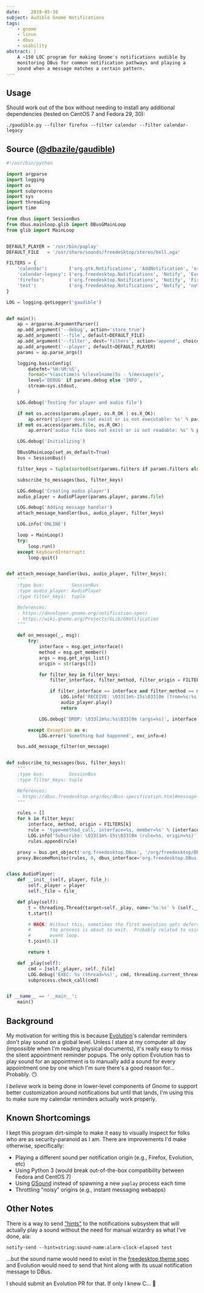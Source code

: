 ```yaml
---
date:    2019-05-30
subject: Audible Gnome Notifications
tags:
    - gnome
    - linux
    - dbus
    - usability
abstract: |
    A ~150 LOC program for making Gnome's notifications audible by
    monitoring DBus for common notification pathways and playing a
    sound when a message matches a certain pattern.
---
```


## Usage

Should work out of the box without needing to install any additional
dependencies (tested on CentOS 7 and Fedora 29, 30):

    ./gaudible.py --filter firefox --filter calendar --filter calendar-legacy


## Source ([@dbazile/gaudible](https://github.com/dbazile/gaudible))

```python
#!/usr/bin/python

import argparse
import logging
import os
import subprocess
import sys
import threading
import time

from dbus import SessionBus
from dbus.mainloop.glib import DBusGMainLoop
from glib import MainLoop


DEFAULT_PLAYER = '/usr/bin/paplay'
DEFAULT_FILE   = '/usr/share/sounds/freedesktop/stereo/bell.oga'

FILTERS = {
    'calendar':        ('org.gtk.Notifications', 'AddNotification', 'org.gnome.Evolution-alarm-notify'),
    'calendar-legacy': ('org.freedesktop.Notifications', 'Notify', 'Evolution Reminders'),
    'firefox':         ('org.freedesktop.Notifications', 'Notify', 'Firefox'),
    'test':            ('org.freedesktop.Notifications', 'Notify', 'notify-send'),
}

LOG = logging.getLogger('gaudible')


def main():
    ap = argparse.ArgumentParser()
    ap.add_argument('--debug', action='store_true')
    ap.add_argument('--file', default=DEFAULT_FILE)
    ap.add_argument('--filter', dest='filters', action='append', choices=FILTERS.keys())
    ap.add_argument('--player', default=DEFAULT_PLAYER)
    params = ap.parse_args()

    logging.basicConfig(
        datefmt='%H:%M:%S',
        format='%(asctime)s %(levelname)5s - %(message)s',
        level='DEBUG' if params.debug else 'INFO',
        stream=sys.stdout,
    )

    LOG.debug('Testing for player and audio file')

    if not os.access(params.player, os.R_OK | os.X_OK):
        ap.error('player does not exist or is not executable: %s' % params.player)
    if not os.access(params.file, os.R_OK):
        ap.error('audio file does not exist or is not readable: %s' % params.file)

    LOG.debug('Initializing')

    DBusGMainLoop(set_as_default=True)
    bus = SessionBus()

    filter_keys = tuple(sorted(set(params.filters if params.filters else FILTERS.keys())))

    subscribe_to_messages(bus, filter_keys)

    LOG.debug('Creating audio player')
    audio_player = AudioPlayer(params.player, params.file)

    LOG.debug('Adding message handler')
    attach_message_handler(bus, audio_player, filter_keys)

    LOG.info('ONLINE')

    loop = MainLoop()
    try:
        loop.run()
    except KeyboardInterrupt:
        loop.quit()


def attach_message_handler(bus, audio_player, filter_keys):
    """
    :type bus:          SessionBus
    :type audio_player: AudioPlayer
    :type filter_keys:  tuple

    References:
    - https://developer.gnome.org/notification-spec/
    - https://wiki.gnome.org/Projects/GLib/GNotification
    """

    def on_message(_, msg):
        try:
            interface = msg.get_interface()
            method = msg.get_member()
            args = msg.get_args_list()
            origin = str(args[0])

            for filter_key in filter_keys:
                filter_interface, filter_method, filter_origin = FILTERS[filter_key]

                if filter_interface == interface and filter_method == method and filter_origin == origin:
                    LOG.info('RECEIVE: \033[1m%-15s\033[0m (from=%s:%s, args=%s)', filter_key, interface, method, args)
                    audio_player.play()
                    return

            LOG.debug('DROP: \033[2m%s:%s\033[0m (args=%s)', interface, method, args)

        except Exception as e:
            LOG.error('Something bad happened', exc_info=e)

    bus.add_message_filter(on_message)


def subscribe_to_messages(bus, filter_keys):
    """
    :type bus:         SessionBus
    :type filter_keys: tuple

    References:
    - https://dbus.freedesktop.org/doc/dbus-specification.html#message-bus-routing-match-rules
    """

    rules = []
    for k in filter_keys:
        interface, method, origin = FILTERS[k]
        rule = 'type=method_call, interface=%s, member=%s' % (interface, method)
        LOG.info('Subscribe: \033[1m%-15s\033[0m (rule=%s, origin=%s)', k, repr(rule), repr(origin))
        rules.append(rule)

    proxy = bus.get_object('org.freedesktop.DBus', '/org/freedesktop/DBus')
    proxy.BecomeMonitor(rules, 0, dbus_interface='org.freedesktop.DBus.Monitoring')


class AudioPlayer:
    def __init__(self, player, file_):
        self._player = player
        self._file = file_

    def play(self):
        t = threading.Thread(target=self._play, name='%s:%s' % (self.__class__.__name__, time.time()))
        t.start()

        # HACK: Without this, sometimes the first execution gets deferred until
        #       the process is about to exit.  Probably related to using GLib's
        #       event loop.
        t.join(0.1)

        return t

    def _play(self):
        cmd = [self._player, self._file]
        LOG.debug('EXEC: %s (thread=%s)', cmd, threading.current_thread().name)
        subprocess.check_call(cmd)


if __name__ == '__main__':
    main()
```


## Background

My motivation for writing this is because
[Evolution](https://wiki.gnome.org/Apps/Evolution)'s calendar reminders
don't play sound on a global level.  Unless I stare at my computer all
day (impossible when I'm reading physical documents), it's really easy
to miss the silent appointment reminder popups. The only option
Evolution has to play sound for an appointment is to manually add a
sound for every appointment one by one which I'm sure there's a good
reason for...  Probably. 😶

I _believe_ work is being done in lower-level components of Gnome to
support better customization around notifications but until that lands,
I'm using this to make sure my calendar reminders actually work
properly.


## Known Shortcomings

I kept this program dirt-simple to make it easy to visually inspect for
folks who are as security-paranoid as I am.  There are improvements I'd
make otherwise, specifically:

- Playing a different sound per notification origin (e.g., Firefox,
  Evolution, etc)
- Using Python 3 (would break out-of-the-box compatibility between
  Fedora and CentOS 7)
- Using [GSound](https://wiki.gnome.org/Projects/GSound) instead of
  spawning a new `paplay` process each time
- Throttling "noisy" origins (e.g., instant messaging webapps)


## Other Notes

There is a way to send
["hints"](https://developer.gnome.org/notification-spec/) to the
notifications subsystem that will actually play a sound without the need
for manual wizardry as what I've done, ala:

    notify-send --hint=string:sound-name:alarm-clock-elapsed test

...but the sound name would need to exist in the [freedesktop theme
spec](http://0pointer.de/public/sound-naming-spec.html#notification) and
Evolution would need to send that hint along with its usual notification
message to DBus.

I should submit an Evolution PR for that.  If only I knew C... 🤔
